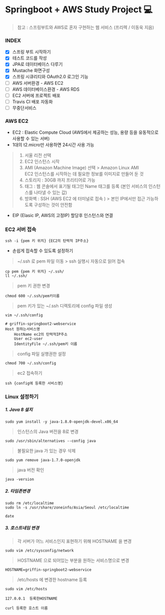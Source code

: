 # Springboot + AWS Study Project :computer:
> 참고 : 스프링부트와 AWS로 혼자 구현하는 웹 서비스 (프리렉 / 이동욱 지음)
   
### INDEX
- [x] 스프링 부트 시작하기
- [x] 테스트 코드를 작성
- [x] JPA로 데이터베이스 다루기
- [x] Mustache 화면구성
- [x] 스프링 시큐리티와 OAuth2.0 로그인 기능
- [ ] AWS 서버환경 - AWS EC2
- [ ] AWS 데이터베이스환경 - AWS RDS
- [ ] EC2 서버에 프로젝트 배포
- [ ] Travis CI 배포 자동화
- [ ] 무중단서비스

### AWS EC2

- EC2 : Elastic Compute Cloud (AWS에서 제공하는 성능, 용량 등을 유동적으로 사용할 수 있는 서버)
- 1대의 t2.micro만 사용하면 24시간 사용 가능
> 1. 서울 리전 선택
> 2. EC2 인스턴스 시작 
> 3. AMI (Amazon Machine Image) 선택 > Amazon Linux AMI   
EC2 인스턴스를 시작하는 데 필요한 정보를 이미지로 만들어 둔 것  
> 4. 스토리지 : 30GB 까지 프리티어로 가능
> 5. 태그 : 웹 콘솔에서 표기될 태그인 Name 태그를 등록 (본인 서비스의 인스턴스를 나타낼 수 있는 값)
> 6. 방화벽 : SSH (AWS EC2 에 터미널로 접속 ) > 본인 IP에서만 접근 가능하도록 구성하는 것이 안전함
- EIP (Elasic IP, AWS의 고정IP) 할당후 인스턴스와 연결

### EC2 서버 접속
```
ssh -i {pem 키 위치} {EC2의 탄력적 IP주소}
```
- 손쉽게 접속할 수 있도록 설정하기
> ~/.ssh 로 pem 파일 이동 > ssh 실행시 자동으로 읽어 접속
```
cp pem {pem 키 위치} ~/.ssh/
ll ~/.ssh/
```
> pem 키 권한 변경
```
chmod 600 ~/.ssh/pem키이름
``` 
> pem 키가 있는 ~/.ssh 디렉토리에 config 파일 생성
```
vim ~/.ssh/config
```

```
# griffin-springboot2-webservice
Host 원하는서비스명
    HostName ec2의 탄력적IP주소
    User ec2-user
    IdentityFile ~/.ssh/pem키 이름
```
> config 파일 실행권한 설정
```
chmod 700 ~/.ssh/config
```
> ec2 접속하기
```
ssh {config에 등록한 서비스명}
```

### Linux 설정하기
##### 1. Java 8 설치
```
sudo yum install -y java-1.8.0-openjdk-devel.x86_64
```
> 인스턴스의 Java 버전을 8로 변경
```
sudo /usr/sbin/alternatives --config java
```
> 불필요한 java 가 있는 경우 삭제
```
sudo yum remove java-1.7.0-openjdk
```
> java 버전 확인
```
java -version
```
##### 2. 타임존변경
```
sudo rm /etc/localtime
sudo ln -s /usr/share/zoneinfo/Asia/Seoul /etc/localtime

date
```
##### 3. 호스트네임 변경
> 각 서버가 어느 서비스인지 표현하기 위해 HOSTNAME 을 변경
```
sudo vim /etc/sysconfig/network
```
> HOSTNAME 으로 되어있는 부분을 원하는 서비스명으로 변경
```
HOSTNAME=griffin-springboot2-webservice
```
> /etc/hosts 에 변경한 hostname 등록
```
sudo vim /etc/hosts

127.0.0.1  등록한HOSTNAME

curl 등록한 호스트 이름
```